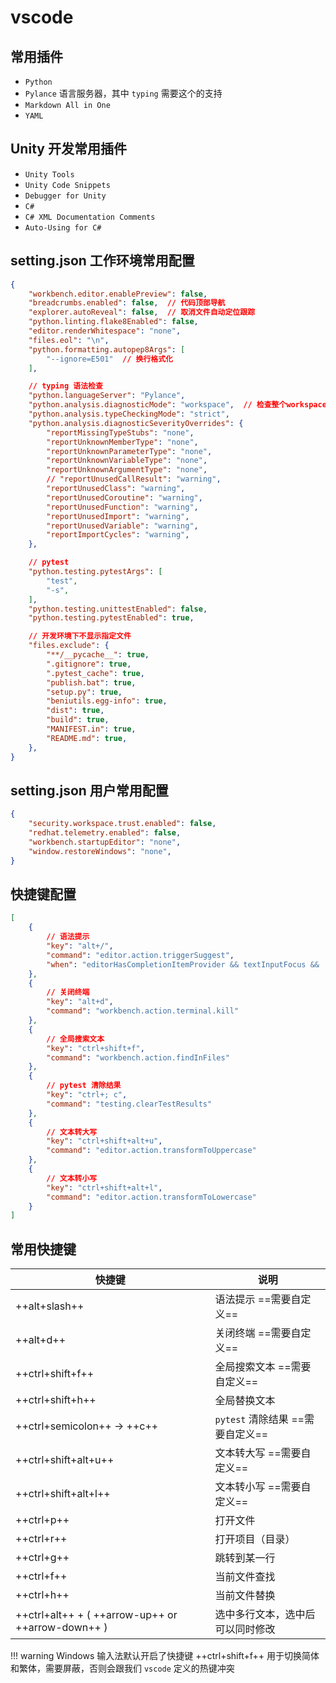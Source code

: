 # vscode

## 常用插件

- `Python` 
- `Pylance` 语言服务器，其中 `typing` 需要这个的支持
- `Markdown All in One`
- `YAML`

## Unity 开发常用插件

- `Unity Tools`
- `Unity Code Snippets`
- `Debugger for Unity`
- `C#`
- `C# XML Documentation Comments`
- `Auto-Using for C#`

## setting.json 工作环境常用配置

``` json
{
    "workbench.editor.enablePreview": false,
    "breadcrumbs.enabled": false,  // 代码顶部导航
    "explorer.autoReveal": false,  // 取消文件自动定位跟踪
    "python.linting.flake8Enabled": false,
    "editor.renderWhitespace": "none",
    "files.eol": "\n",
    "python.formatting.autopep8Args": [
        "--ignore=E501"  // 换行格式化
    ],

    // typing 语法检查
    "python.languageServer": "Pylance",
    "python.analysis.diagnosticMode": "workspace",  // 检查整个workspace
    "python.analysis.typeCheckingMode": "strict",
    "python.analysis.diagnosticSeverityOverrides": {
        "reportMissingTypeStubs": "none",
        "reportUnknownMemberType": "none",
        "reportUnknownParameterType": "none",
        "reportUnknownVariableType": "none",
        "reportUnknownArgumentType": "none",
        // "reportUnusedCallResult": "warning",
        "reportUnusedClass": "warning",
        "reportUnusedCoroutine": "warning",
        "reportUnusedFunction": "warning",
        "reportUnusedImport": "warning",
        "reportUnusedVariable": "warning",
        "reportImportCycles": "warning",
    },

    // pytest
    "python.testing.pytestArgs": [
        "test",
        "-s",
    ],
    "python.testing.unittestEnabled": false,
    "python.testing.pytestEnabled": true,

    // 开发环境下不显示指定文件
    "files.exclude": {
        "**/__pycache__": true,
        ".gitignore": true,
        ".pytest_cache": true,
        "publish.bat": true,
        "setup.py": true,
        "beniutils.egg-info": true,
        "dist": true,
        "build": true,
        "MANIFEST.in": true,
        "README.md": true,
    },
}
```

## setting.json 用户常用配置

``` json
{
    "security.workspace.trust.enabled": false,
    "redhat.telemetry.enabled": false,
    "workbench.startupEditor": "none",
    "window.restoreWindows": "none",
}
```


## 快捷键配置

``` json
[
    {
        // 语法提示
        "key": "alt+/",
        "command": "editor.action.triggerSuggest",
        "when": "editorHasCompletionItemProvider && textInputFocus && !editorReadonly"
    },
    {
        // 关闭终端
        "key": "alt+d",
        "command": "workbench.action.terminal.kill"
    },
    {
        // 全局搜索文本
        "key": "ctrl+shift+f",
        "command": "workbench.action.findInFiles"
    },
    {
        // pytest 清除结果
        "key": "ctrl+; c",
        "command": "testing.clearTestResults"
    },
    {
        // 文本转大写
        "key": "ctrl+shift+alt+u",
        "command": "editor.action.transformToUppercase"
    },
    {
        // 文本转小写
        "key": "ctrl+shift+alt+l",
        "command": "editor.action.transformToLowercase"
    }
]
```


## 常用快捷键
  
| 快捷键                                            | 说明                             |
| ------------------------------------------------- | -------------------------------- |
| ++alt+slash++                                     | 语法提示          ==需要自定义== |
| ++alt+d++                                         | 关闭终端          ==需要自定义== |
| ++ctrl+shift+f++                                  | 全局搜索文本      ==需要自定义== |
| ++ctrl+shift+h++                                  | 全局替换文本                     |
| ++ctrl+semicolon++ -> ++c++                       | `pytest` 清除结果 ==需要自定义== |
| ++ctrl+shift+alt+u++                              | 文本转大写        ==需要自定义== |
| ++ctrl+shift+alt+l++                              | 文本转小写        ==需要自定义== |
| ++ctrl+p++                                        | 打开文件                         |
| ++ctrl+r++                                        | 打开项目（目录）                 |
| ++ctrl+g++                                        | 跳转到某一行                     |
| ++ctrl+f++                                        | 当前文件查找                     |
| ++ctrl+h++                                        | 当前文件替换                     |
| ++ctrl+alt++ + ( ++arrow-up++ or ++arrow-down++ ) | 选中多行文本，选中后可以同时修改 |

!!! warning
    Windows 输入法默认开启了快捷键 ++ctrl+shift+f++ 用于切换简体和繁体，需要屏蔽，否则会跟我们 `vscode` 定义的热键冲突